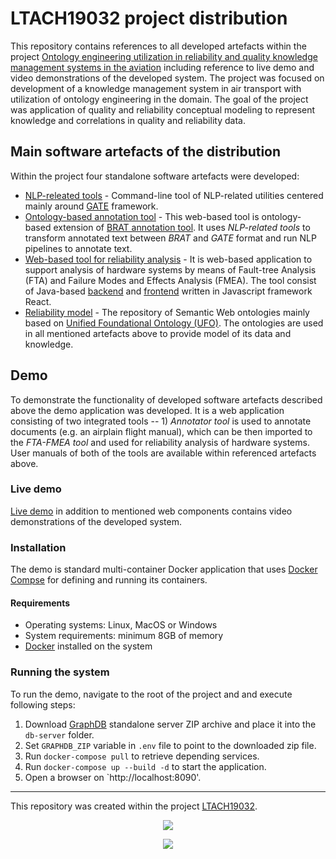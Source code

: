 # LTACH19032 project distribution

This repository contains references to all developed artefacts within the project [Ontology engineering utilization in reliability and quality knowledge management systems in the aviation](https://starfos.tacr.cz/en/project/LTACH19032?query_code=5yiyaackalka) including reference to live demo and video demonstrations of the developed system. The project was focused on development of a knowledge management system in air transport with utilization of ontology engineering in the domain. The goal of the project was application of quality and reliability conceptual modeling to represent knowledge and correlations in quality and reliability data.

## Main software artefacts of the distribution

Within the project four standalone software artefacts were developed:
- [NLP-releated tools](https://github.com/kbss-cvut/gate-tools) - Command-line tool of NLP-related utilities centered mainly around [GATE](https://gate.ac.uk/) framework. 
- [Ontology-based annotation tool](./annotator) - This web-based tool is ontology-based extension of [BRAT annotation tool](https://brat.nlplab.org/). It uses _NLP-related tools_ to transform annotated text between _BRAT_ and _GATE_ format and run NLP pipelines to annotate text.
- [Web-based tool for reliability analysis](https://github.com/kbss-cvut/fta-fmea-ui) - It is web-based application to support analysis of hardware systems by means of Fault-tree Analysis (FTA) and Failure Modes and Effects Analysis (FMEA). The tool consist of Java-based [backend](https://github.com/kbss-cvut/fta-fmea-ui) and  [frontend](https://github.com/kbss-cvut/fta-fmea-ui) written in Javascript framework React.
- [Reliability model](https://github.com/kbss-cvut/reliability-model) - The repository of Semantic Web ontologies mainly based on [Unified Foundational Ontology (UFO)]( https://nemo.inf.ufes.br/en/projetos/ufo/). The ontologies are used in all mentioned artefacts above to provide model of its data and knowledge. 


## Demo

To demonstrate the functionality of developed software artefacts described above the demo application was developed. It is a web application consisting of two integrated tools -- 1) _Annotator tool_ is used to annotate documents (e.g. an airplain flight manual), which can be then imported to the _FTA-FMEA tool_ and used for reliability analysis of hardware systems. User manuals of both of the tools are available within referenced artefacts above.

### Live demo

[Live demo](https://kbss.felk.cvut.cz/19msmt-demo/) in addition to mentioned web components contains video demonstrations of the developed system. 

### Installation

The demo is standard multi-container Docker application that uses [Docker Compse](https://docs.docker.com/compose/) for defining and running its containers.

#### Requirements
	
- Operating systems: Linux, MacOS or Windows
- System requirements: minimum 8GB of memory
- [Docker](https://docs.docker.com/install/) installed on the system 

### Running the system

To run the demo, navigate to the root of the project and and execute following steps:
1. Download [GraphDB](https://graphdb.ontotext.com/) standalone server ZIP archive and place it into the `db-server` folder.
2. Set `GRAPHDB_ZIP` variable in `.env` file to point to the downloaded zip file.
3. Run `docker-compose pull` to retrieve depending services.
4. Run `docker-compose up --build -d` to start the application.
5. Open a browser on `http://localhost:8090'.

-----
This repository was created within the project [LTACH19032](https://starfos.tacr.cz/en/project/LTACH19032).
<p align="center">
    <img src="https://seeklogo.com/images/M/msmt-logo-84BD22A97D-seeklogo.com.png"/>
</p>

<p align="center">
    <img src="https://www.msmt.cz/uploads/Odbor%2033/inter-excellence-color.jpg"/>
</p>
